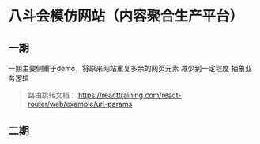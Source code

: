 # 八斗会模仿网站（内容聚合生产平台）
## 一期
一期主要侧重于demo，将原来网站重复多余的网页元素 减少到一定程度
抽象业务逻辑
> 路由跳转文档： https://reacttraining.com/react-router/web/example/url-params
## 二期

